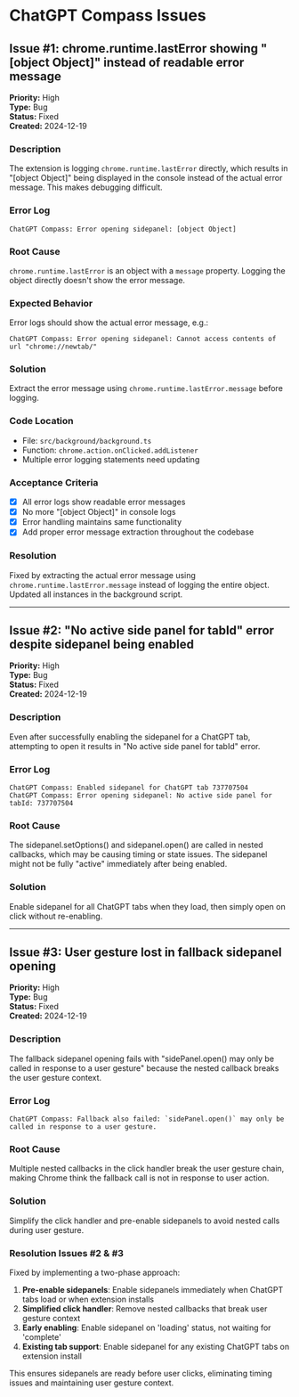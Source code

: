 # ChatGPT Compass Issues

## Issue #1: chrome.runtime.lastError showing "[object Object]" instead of readable error message

**Priority:** High  
**Type:** Bug  
**Status:** Fixed  
**Created:** 2024-12-19

### Description
The extension is logging `chrome.runtime.lastError` directly, which results in "[object Object]" being displayed in the console instead of the actual error message. This makes debugging difficult.

### Error Log
```
ChatGPT Compass: Error opening sidepanel: [object Object]
```

### Root Cause
`chrome.runtime.lastError` is an object with a `message` property. Logging the object directly doesn't show the error message.

### Expected Behavior
Error logs should show the actual error message, e.g.:
```
ChatGPT Compass: Error opening sidepanel: Cannot access contents of url "chrome://newtab/"
```

### Solution
Extract the error message using `chrome.runtime.lastError.message` before logging.

### Code Location
- File: `src/background/background.ts`
- Function: `chrome.action.onClicked.addListener`
- Multiple error logging statements need updating

### Acceptance Criteria
- [x] All error logs show readable error messages
- [x] No more "[object Object]" in console logs
- [x] Error handling maintains same functionality
- [x] Add proper error message extraction throughout the codebase

### Resolution
Fixed by extracting the actual error message using `chrome.runtime.lastError.message` instead of logging the entire object. Updated all instances in the background script.

---

## Issue #2: "No active side panel for tabId" error despite sidepanel being enabled

**Priority:** High  
**Type:** Bug  
**Status:** Fixed  
**Created:** 2024-12-19

### Description
Even after successfully enabling the sidepanel for a ChatGPT tab, attempting to open it results in "No active side panel for tabId" error.

### Error Log
```
ChatGPT Compass: Enabled sidepanel for ChatGPT tab 737707504
ChatGPT Compass: Error opening sidepanel: No active side panel for tabId: 737707504
```

### Root Cause
The sidepanel.setOptions() and sidepanel.open() are called in nested callbacks, which may be causing timing or state issues. The sidepanel might not be fully "active" immediately after being enabled.

### Solution
Enable sidepanel for all ChatGPT tabs when they load, then simply open on click without re-enabling.

---

## Issue #3: User gesture lost in fallback sidepanel opening

**Priority:** High  
**Type:** Bug  
**Status:** Fixed  
**Created:** 2024-12-19

### Description
The fallback sidepanel opening fails with "sidePanel.open() may only be called in response to a user gesture" because the nested callback breaks the user gesture context.

### Error Log
```
ChatGPT Compass: Fallback also failed: `sidePanel.open()` may only be called in response to a user gesture.
```

### Root Cause
Multiple nested callbacks in the click handler break the user gesture chain, making Chrome think the fallback call is not in response to user action.

### Solution
Simplify the click handler and pre-enable sidepanels to avoid nested calls during user gesture.

### Resolution Issues #2 & #3
Fixed by implementing a two-phase approach:
1. **Pre-enable sidepanels**: Enable sidepanels immediately when ChatGPT tabs load or when extension installs
2. **Simplified click handler**: Remove nested callbacks that break user gesture context
3. **Early enabling**: Enable sidepanel on 'loading' status, not waiting for 'complete'
4. **Existing tab support**: Enable sidepanel for any existing ChatGPT tabs on extension install

This ensures sidepanels are ready before user clicks, eliminating timing issues and maintaining user gesture context. 